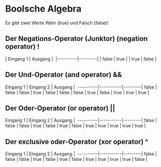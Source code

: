 # Boolsche Algebra
Es gibt zwei Werte Wahr (true) und Falsch (false)!

## Der Negations-Operator (Junktor) (negation operator) !

| Eingang 1 | Ausgang | 
|----------|---------|
| false     | true    |
| true      | false   |

## Der Und-Operator (and operator) &&

Eingang 1 | Eingang 2 | Ausgang | 
----------|-----------|---------|
false     | false     | false   |
true      | false     | false   |
false     | true      | false   |
true      | true      | true    |

## Der Oder-Operator (or operator) ||

Eingang 1 | Eingang 2 | Ausgang | 
----------|-----------|---------|
false     | false     | false   |
true      | false     | true    |
false     | true      | true    |
true      | true      | true    |

## Der exclusive oder-Operator (xor operator) ^

Eingang 1 | Eingang 2 | Ausgang | 
----------|-----------|---------|
false     | false     | false   |
true      | false     | true    |
false     | true      | true    |
true      | true      | false   |
